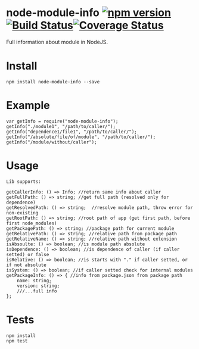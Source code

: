 # node-module-info [![npm version](https://badge.fury.io/js/node-module-info.svg)](https://badge.fury.io/js/node-module-info)[![Build Status](https://travis-ci.org/arvitaly/node-module-info.svg?branch=master)](https://travis-ci.org/arvitaly/node-module-info)[![Coverage Status](https://coveralls.io/repos/github/arvitaly/node-module-info/badge.svg?branch=master)](https://coveralls.io/github/arvitaly/node-module-info?branch=master)
Full information about module in NodeJS.

# Install

    npm install node-module-info --save

# Example

    var getInfo = require("node-module-info");
    getInfo("./module1", "/path/to/caller/");
    getInfo("dependence1/file1", "/path/to/caller/");
    getInfo("/absolute/file/of/module", "/path/to/caller/");
    getInfo("/module/without/caller");

# Usage

    Lib supports:

    getCallerInfo: () => Info; //return same info about caller
    getFullPath: () => string; //get full path (resolved only for dependence)
    getResolvedPath: () => string;  //resolve module path, throw error for non-existing
    getRootPath: () => string; //root path of app (get first path, before first node_modules)
    getPackagePath: () => string; //package path for current module
    getRelativePath: () => string; //relative path from package path
    getRelativeName: () => string; //relative path without extension
    isAbsoulte: () => boolean; //is module path absolute
    isDependence: () => boolean; //is dependence of caller (if caller setted) or false
    isRelative: () => boolean; //is starts with "." if caller setted, or if not absolute
    isSystem: () => boolean; //if caller setted check for internal modules
    getPackageInfo: () => { //info from package.json from package path
        name: string;
        version: string;
        ///...full info
    };

# Tests

    npm install
    npm test
